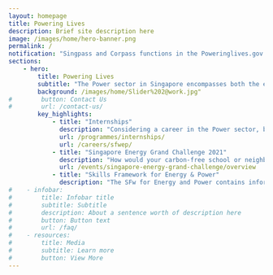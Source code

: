 ```yaml
---
layout: homepage
title: Powering Lives
description: Brief site description here
image: /images/home/hero-banner.png
permalink: /
notification: "Singpass and Corpass functions in the Poweringlives.gov.sg will be undergoing scheduled maintenance from 19 Mar 2021 (23:50) to 20 Mar 2021 (08:00), and will not be available during this period. We apologise for any inconvenience."
sections:
    - hero:
        title: Powering Lives
        subtitle: "The Power sector in Singapore encompasses both the electricity and gas sectors. Together with our industry partners, we ensure that a stable and affordable supply of energy is delivered to consumers."
        background: /images/home/Slider%202@work.jpg"
#        button: Contact Us
#        url: /contact-us/
        key_highlights:
            - title: "Internships"
              description: "Considering a career in the Power sector, but not quite sure what that entails?"
              url: /programmes/internships/
              url: /careers/sfwep/
            - title: "Singapore Energy Grand Challenge 2021"
              description: "How would your carbon-free school or neighbourhood in Singapore look like in 2050?"
              url: /events/singapore-energy-grand-challenge/overview
            - title: "Skills Framework for Energy & Power"
              description: "The SFw for Energy and Power contains information on trends, career pathways, occupations, job roles, skills and competencies and training programmes."
#    - infobar:
#        title: Infobar title
#        subtitle: Subtitle
#        description: About a sentence worth of description here
#        button: Button text
#        url: /faq/
#    - resources:
#        title: Media
#        subtitle: Learn more
#        button: View More
---
```


